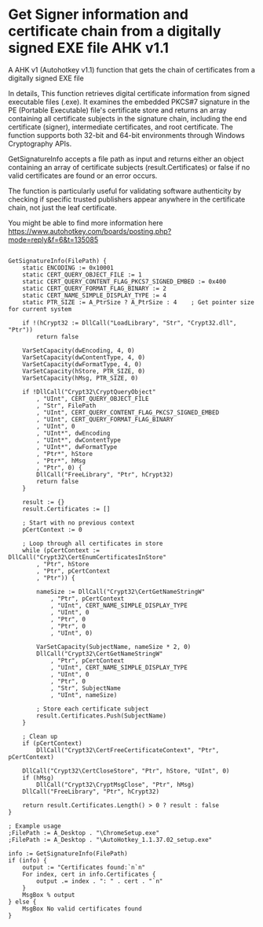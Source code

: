 # Get Signer information and certificate chain from a digitally signed EXE file AHK v1.1

A AHK v1 (Autohotkey v1.1) function that gets the chain of certificates from a digitally signed EXE file 

In details, This function retrieves digital certificate information from signed executable files (.exe). It examines the embedded PKCS#7 signature in the PE (Portable Executable) file's certificate store and returns an array containing all certificate subjects in the signature chain, including the end certificate (signer), intermediate certificates, and root certificate. The function supports both 32-bit and 64-bit environments through Windows Cryptography APIs.

GetSignatureInfo accepts a file path as input and returns either an object containing an array of certificate subjects (result.Certificates) or false if no valid certificates are found or an error occurs. 

The function is particularly useful for validating software authenticity by checking if specific trusted publishers appear anywhere in the certificate chain, not just the leaf certificate. 

You might be able to find more information here 
https://www.autohotkey.com/boards/posting.php?mode=reply&f=6&t=135085

```ahk

GetSignatureInfo(FilePath) {
    static ENCODING := 0x10001
    static CERT_QUERY_OBJECT_FILE := 1
    static CERT_QUERY_CONTENT_FLAG_PKCS7_SIGNED_EMBED := 0x400
    static CERT_QUERY_FORMAT_FLAG_BINARY := 2
    static CERT_NAME_SIMPLE_DISPLAY_TYPE := 4
    static PTR_SIZE := A_PtrSize ? A_PtrSize : 4    ; Get pointer size for current system
    
    if !(hCrypt32 := DllCall("LoadLibrary", "Str", "Crypt32.dll", "Ptr"))
        return false

    VarSetCapacity(dwEncoding, 4, 0)
    VarSetCapacity(dwContentType, 4, 0)
    VarSetCapacity(dwFormatType, 4, 0)
    VarSetCapacity(hStore, PTR_SIZE, 0)  
    VarSetCapacity(hMsg, PTR_SIZE, 0)  
    
    if !DllCall("Crypt32\CryptQueryObject"
        , "UInt", CERT_QUERY_OBJECT_FILE
        , "Str", FilePath
        , "UInt", CERT_QUERY_CONTENT_FLAG_PKCS7_SIGNED_EMBED
        , "UInt", CERT_QUERY_FORMAT_FLAG_BINARY
        , "UInt", 0
        , "UInt*", dwEncoding
        , "UInt*", dwContentType
        , "UInt*", dwFormatType
        , "Ptr*", hStore
        , "Ptr*", hMsg
        , "Ptr", 0) {
        DllCall("FreeLibrary", "Ptr", hCrypt32)
        return false
    }

    result := {}
    result.Certificates := []
    
    ; Start with no previous context
    pCertContext := 0
    
    ; Loop through all certificates in store
    while (pCertContext := DllCall("Crypt32\CertEnumCertificatesInStore"
        , "Ptr", hStore
        , "Ptr", pCertContext
        , "Ptr")) {
        
        nameSize := DllCall("Crypt32\CertGetNameStringW"
            , "Ptr", pCertContext
            , "UInt", CERT_NAME_SIMPLE_DISPLAY_TYPE
            , "UInt", 0
            , "Ptr", 0
            , "Ptr", 0
            , "UInt", 0)

        VarSetCapacity(SubjectName, nameSize * 2, 0)
        DllCall("Crypt32\CertGetNameStringW"
            , "Ptr", pCertContext
            , "UInt", CERT_NAME_SIMPLE_DISPLAY_TYPE
            , "UInt", 0
            , "Ptr", 0
            , "Str", SubjectName
            , "UInt", nameSize)
        
        ; Store each certificate subject
        result.Certificates.Push(SubjectName)
    }

    ; Clean up
    if (pCertContext)
        DllCall("Crypt32\CertFreeCertificateContext", "Ptr", pCertContext)
    
    DllCall("Crypt32\CertCloseStore", "Ptr", hStore, "UInt", 0)
    if (hMsg)
        DllCall("Crypt32\CryptMsgClose", "Ptr", hMsg)
    DllCall("FreeLibrary", "Ptr", hCrypt32)
    
    return result.Certificates.Length() > 0 ? result : false
}

; Example usage
;FilePath := A_Desktop . "\ChromeSetup.exe"
;FilePath := A_Desktop . "\AutoHotkey_1.1.37.02_setup.exe" 

info := GetSignatureInfo(FilePath)
if (info) {
    output := "Certificates found:`n`n"
    For index, cert in info.Certificates {
        output .= index . ": " . cert . "`n"
    }
    MsgBox % output
} else {
    MsgBox No valid certificates found
}
```
